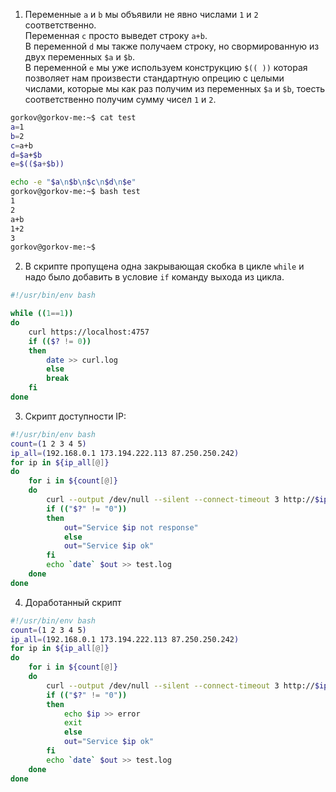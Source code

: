 1. Переменные `a` и `b` мы объявили не явно числами `1` и `2` соответственно.  
Переменная `c` просто выведет строку `a+b`.  
В переменной `d` мы также получаем строку, но свормированную из двух переменных `$a` и `$b`.  
В переменной `e` мы уже используем конструкцию `$(( ))` которая позволяет нам произвести стандартную опрецию с целыми числами, которые мы как раз получим из переменных `$a` и `$b`, тоесть соответственно получим сумму чисел `1` и `2`.  
```bash
gorkov@gorkov-me:~$ cat test 
a=1
b=2
c=a+b
d=$a+$b
e=$(($a+$b))

echo -e "$a\n$b\n$c\n$d\n$e"
gorkov@gorkov-me:~$ bash test 
1
2
a+b
1+2
3
gorkov@gorkov-me:~$ 
```
  
2. В скрипте пропущена одна закрывающая скобка в цикле `while` и надо было добавить в условие `if` команду выхода из цикла.  
```bash
#!/usr/bin/env bash

while ((1==1))
do
    curl https://localhost:4757
    if (($? != 0))
    then
        date >> curl.log
        else
        break
    fi
done
```
  
3. Скрипт доступности IP:  
```bash
#!/usr/bin/env bash
count=(1 2 3 4 5)
ip_all=(192.168.0.1 173.194.222.113 87.250.250.242)
for ip in ${ip_all[@]}
do
    for i in ${count[@]}
    do
        curl --output /dev/null --silent --connect-timeout 3 http://$ip
        if (("$?" != "0"))
        then
            out="Service $ip not response"
            else
            out="Service $ip ok"
        fi
        echo `date` $out >> test.log
    done
done
```
  
4. Доработанный скрипт
```bash
#!/usr/bin/env bash
count=(1 2 3 4 5)
ip_all=(192.168.0.1 173.194.222.113 87.250.250.242)
for ip in ${ip_all[@]}
do
    for i in ${count[@]}
    do
        curl --output /dev/null --silent --connect-timeout 3 http://$ip
        if (("$?" != "0"))
        then
            echo $ip >> error
            exit
            else
            out="Service $ip ok"
        fi
        echo `date` $out >> test.log
    done
done
```